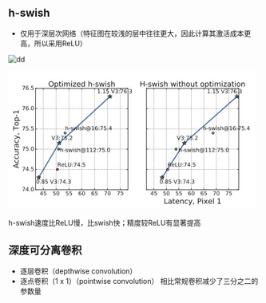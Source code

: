 ## h-swish
- 仅用于深层次网络（特征图在较浅的层中往往更大，因此计算其激活成本更高，所以采用ReLU）

![dd](https://img-blog.csdnimg.cn/20191209213051844.png)

![dd](./img/h_swish_latency.jpg)

h-swish速度比ReLU慢，比swish快；精度较ReLU有显著提高

## 深度可分离卷积
- 逐层卷积（depthwise convolution）
- 逐点卷积（1 x 1）（pointwise convolution）
相比常规卷积减少了三分之二的参数量

## 

